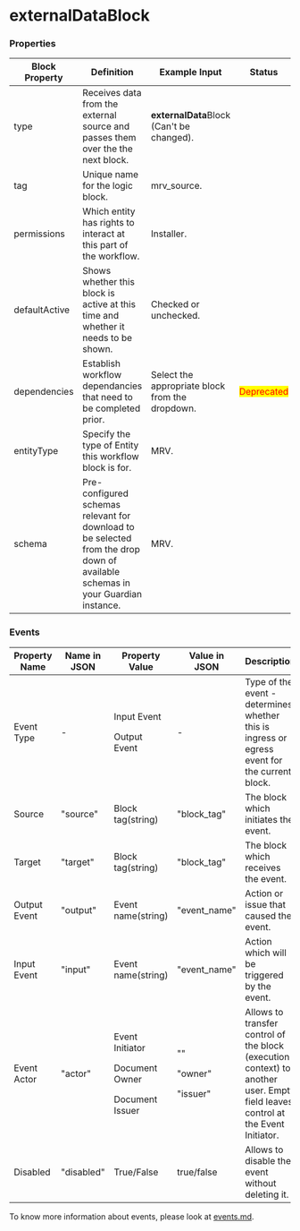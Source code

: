 # externalDataBlock

### Properties

| Block Property | Definition                                                                                                                     | Example Input                                   | Status                                     |
| -------------- | ------------------------------------------------------------------------------------------------------------------------------ | ----------------------------------------------- | ------------------------------------------ |
| type           | Receives data from the external source and passes them over the the next block.                                                | **externalData**Block (Can't be changed).       |                                            |
| tag            | Unique name for the logic block.                                                                                               | mrv\_source.                                    |                                            |
| permissions    | Which entity has rights to interact at this part of the workflow.                                                              | Installer.                                      |                                            |
| defaultActive  | Shows whether this block is active at this time and whether it needs to be shown.                                              | Checked or unchecked.                           |                                            |
| dependencies   | Establish workflow dependancies that need to be completed prior.                                                               | Select the appropriate block from the dropdown. | <mark style="color:red;">Deprecated</mark> |
| entityType     | Specify the type of Entity this workflow block is for.                                                                         | MRV.                                            |                                            |
| schema         | Pre-configured schemas relevant for download to be selected from the drop down of available schemas in your Guardian instance. | MRV.                                            |                                            |

### Events

| Property Name | Name in JSON | Property Value                                                    | Value in JSON                          | Description                                                                                                                     |
| ------------- | ------------ | ----------------------------------------------------------------- | -------------------------------------- | ------------------------------------------------------------------------------------------------------------------------------- |
| Event Type    | -            | <p>Input Event</p><p>Output Event</p>                             | -                                      | Type of the event - determines whether this is ingress or egress event for the current block.                                   |
| Source        | "source"     | Block tag(string)                                                 | "block\_tag"                           | The block which initiates the event.                                                                                            |
| Target        | "target"     | Block tag(string)                                                 | "block\_tag"                           | The block which receives the event.                                                                                             |
| Output Event  | "output"     | Event name(string)                                                | "event\_name"                          | Action or issue that caused the event.                                                                                          |
| Input Event   | "input"      | Event name(string)                                                | "event\_name"                          | Action which will be triggered by the event.                                                                                    |
| Event Actor   | "actor"      | <p>Event Initiator</p><p>Document Owner</p><p>Document Issuer</p> | <p>""</p><p>"owner"</p><p>"issuer"</p> | Allows to transfer control of the block (execution context) to another user. Empty field leaves control at the Event Initiator. |
| Disabled      | "disabled"   | True/False                                                        | true/false                             | Allows to disable the event without deleting it.                                                                                |

To know more information about events, please look at [events.md](events.md "mention").
